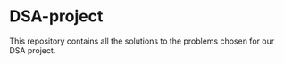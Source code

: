 # DSA-project
This repository contains all the solutions to the problems chosen for our DSA project.
